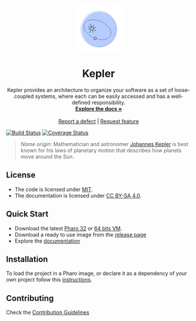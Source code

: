 <p align="center"><img src="assets/logos/128.png">
 <h1 align="center">Kepler</h1>
  <p align="center">
    Kepler provides an architecture to organize your software as a set of loose-coupled systems, where each can be easily accessed and has a well-defined responsibility.
    <br>
    <a href="docs/"><strong>Explore the docs »</strong></a>
    <br>
    <br>
    <a href="https://github.com/ba-st/Kepler/issues/new?labels=Type%3A+Defect">Report a defect</a>
    |
    <a href="https://github.com/ba-st/Kepler/issues/new?labels=Type%3A+Feature">Request feature</a>
  </p>
</p>

[![Build Status](https://travis-ci.org/ba-st/Kepler.svg?branch=master)](https://travis-ci.org/iot-uca/Kepler)
[![Coverage Status](https://coveralls.io/repos/github/ba-st/Kepler/badge.svg?branch=master)](https://coveralls.io/github/iot-uca/Kepler?branch=master)

> *Name origin*: Mathematician and astronomer [Johannes Kepler](https://en.wikipedia.org/wiki/Johannes_Kepler) is best known for his laws of planetary motion that describes how planets move around the Sun.

## License
- The code is licensed under [MIT](LICENSE).
- The documentation is licensed under [CC BY-SA 4.0](http://creativecommons.org/licenses/by-sa/4.0/).

## Quick Start

- Download the latest [Pharo 32](https://get.pharo.org/) or [64 bits VM](https://get.pharo.org/64/).
- Download a ready to use image from the [release page](https://github.com/ba-st/Kepler/releases/latest)
- Explore the [documentation](docs/)

## Installation

To load the project in a Pharo image, or declare it as a dependency of your own project follow this [instructions](docs/Installation.md).

## Contributing

Check the [Contribution Guidelines](CONTRIBUTING.md)
